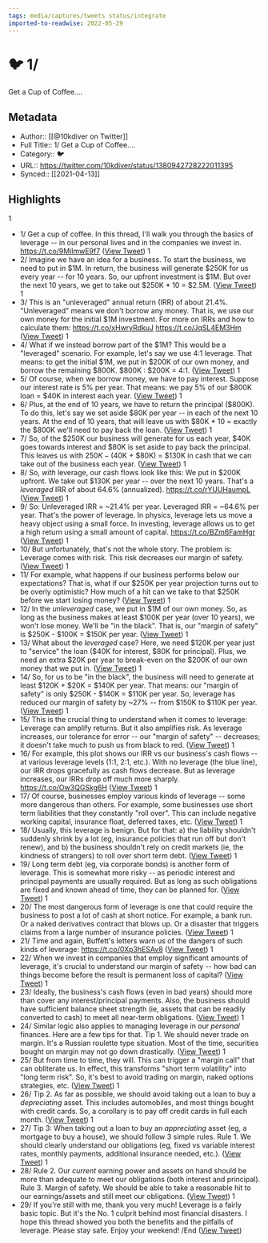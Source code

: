 ```yaml
---
tags: media/captures/tweets status/integrate
imported-to-readwise: 2022-05-29
---
```

# 🐦 1/
Get a Cup of Coffee....

## Metadata
- Author:: [[@10kdiver on Twitter]]
- Full Title:: 1/
Get a Cup of Coffee....
- Category:: 🐦
- URL:: https://twitter.com/10kdiver/status/1380942728222011395
- Synced:: [[2021-04-13]]

## Highlights
1
- 1/
  Get a cup of coffee.
  In this thread, I'll walk you through the basics of leverage -- in our personal lives and in the companies we invest in. https://t.co/9MilmwE9f7 ([View Tweet](https://twitter.com/10kdiver/status/1380942728222011395))
1
- 2/
  Imagine we have an idea for a business.
  To start the business, we need to put in $1M.
  In return, the business will generate $250K for us every year -- for 10 years.
  So, our upfront investment is $1M. But over the next 10 years, we get to take out $250K * 10 = $2.5M. ([View Tweet](https://twitter.com/10kdiver/status/1380942730411438082))
1
- 3/
  This is an "unleveraged" annual return (IRR) of about 21.4%.
  "Unleveraged" means we don't borrow any money.
  That is, we use our own money for the initial $1M investment.
  For more on IRRs and how to calculate them: https://t.co/xHwryRdkuJ https://t.co/JqSL4EM3Hm ([View Tweet](https://twitter.com/10kdiver/status/1380942734886805506))
1
- 4/
  What if we instead borrow part of the $1M?
  This would be a "leveraged" scenario.
  For example, let's say we use 4:1 leverage.
  That means: to get the initial $1M, we put in $200K of our own money, and borrow the remaining $800K.
  $800K : $200K = 4:1. ([View Tweet](https://twitter.com/10kdiver/status/1380942737470451714))
1
- 5/
  Of course, when we borrow money, we have to pay interest.
  Suppose our interest rate is 5% per year.
  That means: we pay 5% of our $800K loan = $40K in interest each year. ([View Tweet](https://twitter.com/10kdiver/status/1380942738900783107))
1
- 6/
  Plus, at the end of 10 years, we have to return the principal ($800K).
  To do this, let's say we set aside $80K per year -- in each of the next 10 years.
  At the end of 10 years, that will leave us with $80K * 10 = exactly the $800K we'll need to pay back the loan. ([View Tweet](https://twitter.com/10kdiver/status/1380942740238692352))
1
- 7/
  So, of the $250K our business will generate for us each year, $40K goes towards interest and $80K is set aside to pay back the principal.
  This leaves us with $250K - ($40K + $80K) = $130K in cash that we can take out of the business each year. ([View Tweet](https://twitter.com/10kdiver/status/1380942741522186240))
1
- 8/
  So, *with* leverage, our cash flows look like this:
  We put in $200K upfront.
  We take out $130K per year -- over the next 10 years.
  That's a *leveraged* IRR of about 64.6% (annualized). https://t.co/rYUUHaumpL ([View Tweet](https://twitter.com/10kdiver/status/1380942745754198019))
1
- 9/
  So:
  Unleveraged IRR = ~21.4% per year.
  Leveraged IRR = ~64.6% per year.
  That's the power of leverage.
  In physics, leverage lets us move a heavy object using a small force.
  In investing, leverage allows us to get a high return using a small amount of capital. https://t.co/BZm6FamHgr ([View Tweet](https://twitter.com/10kdiver/status/1380942781074432004))
1
- 10/
  But unfortunately, that's not the whole story.
  The problem is: Leverage comes with risk.
  This risk decreases our margin of safety. ([View Tweet](https://twitter.com/10kdiver/status/1380942783414865924))
1
- 11/
  For example, what happens if our business performs below our expectations?
  That is, what if our $250K per year projection turns out to be overly optimistic?
  How much of a hit can we take to that $250K before we start losing money? ([View Tweet](https://twitter.com/10kdiver/status/1380942784790552576))
1
- 12/
  In the *unleveraged* case, we put in $1M of our own money.
  So, as long as the business makes at least $100K per year (over 10 years), we won't lose money. We'll be "in the black".
  That is, our "margin of safety" is $250K - $100K = $150K per year. ([View Tweet](https://twitter.com/10kdiver/status/1380942786212458499))
1
- 13/
  What about the *leveraged* case?
  Here, we need $120K per year just to "service" the loan ($40K for interest, $80K for principal).
  Plus, we need an extra $20K per year to break-even on the $200K of our own money that we put in. ([View Tweet](https://twitter.com/10kdiver/status/1380942787604975616))
1
- 14/
  So, for us to be "in the black", the business will need to generate at least $120K + $20K = $140K per year.
  That means: our "margin of safety" is only $250K - $140K = $110K per year.
  So, leverage has reduced our margin of safety by ~27% -- from $150K to $110K per year. ([View Tweet](https://twitter.com/10kdiver/status/1380942789022638082))
1
- 15/
  This is the crucial thing to understand when it comes to leverage:
  Leverage can amplify returns.
  But it also amplifies risk.
  As leverage increases, our tolerance for error -- our "margin of safety" -- decreases; it doesn't take much to push us from black to red. ([View Tweet](https://twitter.com/10kdiver/status/1380942790360621058))
1
- 16/
  For example, this plot shows our IRR vs our business's cash flows -- at various leverage levels (1:1, 2:1, etc.).
  With no leverage (the blue line), our IRR drops gracefully as cash flows decrease.
  But as leverage increases, our IRRs drop off much more sharply. https://t.co/Ow3QGSkg6H ([View Tweet](https://twitter.com/10kdiver/status/1380942794286530560))
1
- 17/
  Of course, businesses employ various kinds of leverage -- some more dangerous than others.
  For example, some businesses use short term liabilities that they constantly "roll over".
  This can include negative working capital, insurance float, deferred taxes, etc. ([View Tweet](https://twitter.com/10kdiver/status/1380942796236845059))
1
- 18/
  Usually, this leverage is benign.
  But for that:
  a) the liability shouldn't suddenly shrink by a lot (eg, insurance policies that run off but don't renew), and
  b) the business shouldn't rely on credit markets (ie, the kindness of strangers) to roll over short term debt. ([View Tweet](https://twitter.com/10kdiver/status/1380942797579034630))
1
- 19/
  Long term debt (eg, via corporate bonds) is another form of leverage.
  This is somewhat more risky -- as periodic interest and principal payments are usually required.
  But as long as such obligations are fixed and known ahead of time, they can be planned for. ([View Tweet](https://twitter.com/10kdiver/status/1380942799021821956))
1
- 20/
  The most dangerous form of leverage is one that could require the business to post a lot of cash at short notice.
  For example, a bank run.
  Or a naked derivatives contract that blows up.
  Or a disaster that triggers claims from a large number of insurance policies. ([View Tweet](https://twitter.com/10kdiver/status/1380942800418566146))
1
- 21/
  Time and again, Buffett's letters warn us of the dangers of such kinds of leverage: https://t.co/0Xp3hESAv8 ([View Tweet](https://twitter.com/10kdiver/status/1380942806420574208))
1
- 22/
  When we invest in companies that employ significant amounts of leverage, it's crucial to understand our margin of safety -- how bad can things become before the result is permanent loss of capital? ([View Tweet](https://twitter.com/10kdiver/status/1380942809012731904))
1
- 23/
  Ideally, the business's cash flows (even in bad years) should more than cover any interest/principal payments.
  Also, the business should have sufficient balance sheet strength (ie, assets that can be readily converted to cash) to meet all near-term obligations. ([View Tweet](https://twitter.com/10kdiver/status/1380942810287726593))
1
- 24/
  Similar logic also applies to managing leverage in our *personal* finances.
  Here are a few tips for that.
  Tip 1. We should never trade on margin. It's a Russian roulette type situation.
  Most of the time, securities bought on margin may not go down drastically. ([View Tweet](https://twitter.com/10kdiver/status/1380942811617320970))
1
- 25/
  But from time to time, they will.
  This can trigger a "margin call" that can obliterate us.
  In effect, this transforms "short term volatility" into "long term risk".
  So, it's best to avoid trading on margin, naked options strategies, etc. ([View Tweet](https://twitter.com/10kdiver/status/1380942812942716928))
1
- 26/
  Tip 2. As far as possible, we should avoid taking out a loan to buy a *depreciating* asset.
  This includes automobiles, and most things bought with credit cards.
  So, a corollary is to pay off credit cards in full each month. ([View Tweet](https://twitter.com/10kdiver/status/1380943118107746310))
1
- 27/
  Tip 3: When taking out a loan to buy an *appreciating* asset (eg, a mortgage to buy a house), we should follow 3 simple rules.
  Rule 1. We should clearly understand our obligations (eg, fixed vs variable interest rates, monthly payments, additional insurance needed, etc.). ([View Tweet](https://twitter.com/10kdiver/status/1380943119944806401))
1
- 28/
  Rule 2. Our *current* earning power and assets on hand should be more than adequate to meet our obligations (both interest and principal).
  Rule 3. Margin of safety. We should be able to take a reasonable hit to our earnings/assets and still meet our obligations. ([View Tweet](https://twitter.com/10kdiver/status/1380943121555419136))
1
- 29/
  If you're still with me, thank you very much!
  Leverage is a fairly basic topic.
  But it's the No. 1 culprit behind most financial disasters.
  I hope this thread showed you both the benefits and the pitfalls of leverage.
  Please stay safe. Enjoy your weekend!
  /End ([View Tweet](https://twitter.com/10kdiver/status/1380943122998251522))
